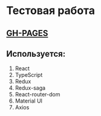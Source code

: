 # Тестовая работа

## [GH-PAGES](https://droni90.github.io/todo-redux-ts/)

## Используется: 
1. React
2. TypeScript
3. Redux
4. Redux-saga
5. React-router-dom
6. Material UI
7. Axios


